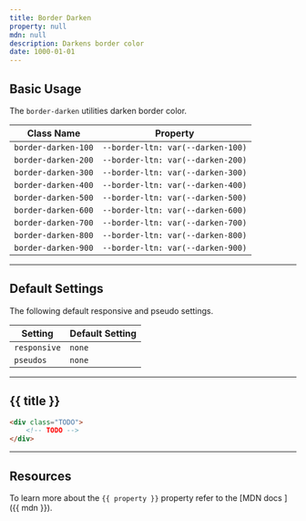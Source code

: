 ```yaml
---
title: Border Darken
property: null
mdn: null
description: Darkens border color
date: 1000-01-01
---
```


## Basic Usage

The `border-darken` utilities darken border color.

| Class Name          | Property                          |
| ------------------- | --------------------------------- |
| `border-darken-100` | `--border-ltn: var(--darken-100)` |
| `border-darken-200` | `--border-ltn: var(--darken-200)` |
| `border-darken-300` | `--border-ltn: var(--darken-300)` |
| `border-darken-400` | `--border-ltn: var(--darken-400)` |
| `border-darken-500` | `--border-ltn: var(--darken-500)` |
| `border-darken-600` | `--border-ltn: var(--darken-600)` |
| `border-darken-700` | `--border-ltn: var(--darken-700)` |
| `border-darken-800` | `--border-ltn: var(--darken-800)` |
| `border-darken-900` | `--border-ltn: var(--darken-900)` |

---

## Default Settings

The following default responsive and pseudo settings.

| Setting      | Default Setting |
| ------------ | --------------- |
| `responsive` | `none`          |
| `pseudos`    | `none`          |

---

## {{ title }}

<div class="bg-silver-200 p-20 h-256 radius-md flex flex-wrap align-content-center">
  <!-- ... -->
</div>

```html
<div class="TODO">
	<!-- TODO -->
</div>
```

---

## Resources

To learn more about the `{{ property }}` property refer to the [MDN docs <i class="far fa-external-link ml-6"></i>]({{ mdn }}).
